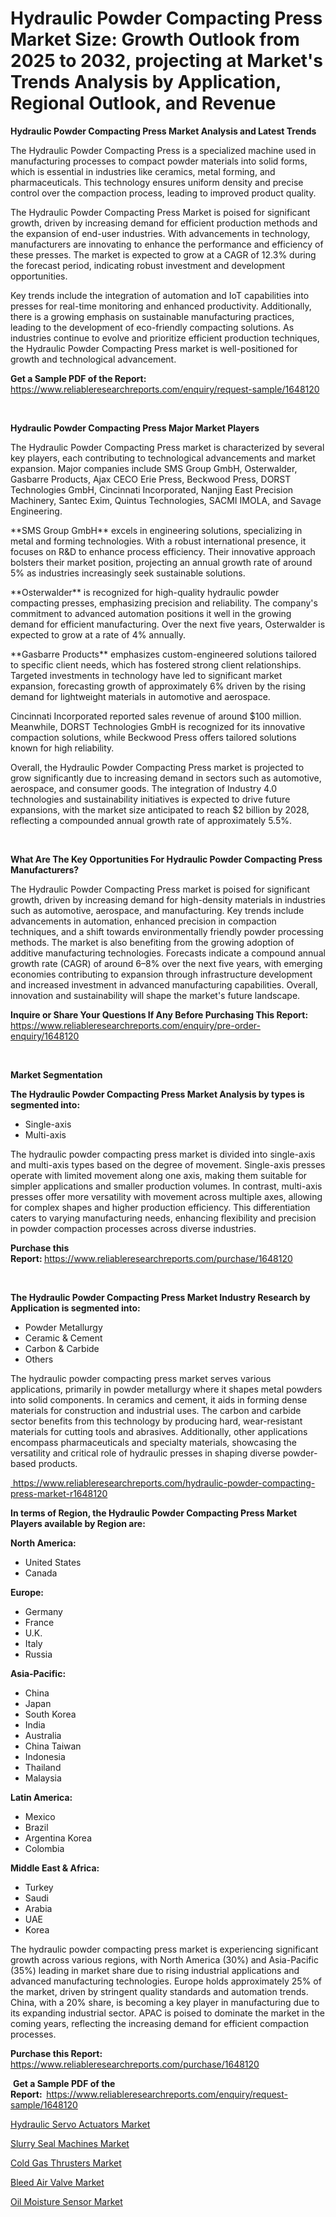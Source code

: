 <p><h1>Hydraulic Powder Compacting Press Market Size: Growth Outlook from 2025 to 2032, projecting at Market's Trends Analysis by Application, Regional Outlook, and Revenue</h1></p><p><strong>Hydraulic Powder Compacting Press Market Analysis and Latest Trends</strong></p>
<p><p>The Hydraulic Powder Compacting Press is a specialized machine used in manufacturing processes to compact powder materials into solid forms, which is essential in industries like ceramics, metal forming, and pharmaceuticals. This technology ensures uniform density and precise control over the compaction process, leading to improved product quality.</p><p>The Hydraulic Powder Compacting Press Market is poised for significant growth, driven by increasing demand for efficient production methods and the expansion of end-user industries. With advancements in technology, manufacturers are innovating to enhance the performance and efficiency of these presses. The market is expected to grow at a CAGR of 12.3% during the forecast period, indicating robust investment and development opportunities.</p><p>Key trends include the integration of automation and IoT capabilities into presses for real-time monitoring and enhanced productivity. Additionally, there is a growing emphasis on sustainable manufacturing practices, leading to the development of eco-friendly compacting solutions. As industries continue to evolve and prioritize efficient production techniques, the Hydraulic Powder Compacting Press market is well-positioned for growth and technological advancement.</p></p>
<p><strong>Get a Sample PDF of the Report:&nbsp;</strong> <a href="https://www.reliableresearchreports.com/enquiry/request-sample/1648120?utm_campaign=33&utm_medium=2&utm_source=Github&utm_content=ia&utm_term=11042025&utm_id=hydraulic-powder-compacting-press">https://www.reliableresearchreports.com/enquiry/request-sample/1648120</a></p>
<p>&nbsp;</p>
<p><strong>Hydraulic Powder Compacting Press Major Market Players</strong></p>
<p><p>The Hydraulic Powder Compacting Press market is characterized by several key players, each contributing to technological advancements and market expansion. Major companies include SMS Group GmbH, Osterwalder, Gasbarre Products, Ajax CECO Erie Press, Beckwood Press, DORST Technologies GmbH, Cincinnati Incorporated, Nanjing East Precision Machinery, Santec Exim, Quintus Technologies, SACMI IMOLA, and Savage Engineering.</p><p>**SMS Group GmbH** excels in engineering solutions, specializing in metal and forming technologies. With a robust international presence, it focuses on R&D to enhance process efficiency. Their innovative approach bolsters their market position, projecting an annual growth rate of around 5% as industries increasingly seek sustainable solutions.</p><p>**Osterwalder** is recognized for high-quality hydraulic powder compacting presses, emphasizing precision and reliability. The company's commitment to advanced automation positions it well in the growing demand for efficient manufacturing. Over the next five years, Osterwalder is expected to grow at a rate of 4% annually.</p><p>**Gasbarre Products** emphasizes custom-engineered solutions tailored to specific client needs, which has fostered strong client relationships. Targeted investments in technology have led to significant market expansion, forecasting growth of approximately 6% driven by the rising demand for lightweight materials in automotive and aerospace.</p><p>Cincinnati Incorporated reported sales revenue of around $100 million. Meanwhile, DORST Technologies GmbH is recognized for its innovative compaction solutions, while Beckwood Press offers tailored solutions known for high reliability.</p><p>Overall, the Hydraulic Powder Compacting Press market is projected to grow significantly due to increasing demand in sectors such as automotive, aerospace, and consumer goods. The integration of Industry 4.0 technologies and sustainability initiatives is expected to drive future expansions, with the market size anticipated to reach $2 billion by 2028, reflecting a compounded annual growth rate of approximately 5.5%.</p></p>
<p>&nbsp;</p>
<p><strong>What Are The Key Opportunities For Hydraulic Powder Compacting Press Manufacturers?</strong></p>
<p><p>The Hydraulic Powder Compacting Press market is poised for significant growth, driven by increasing demand for high-density materials in industries such as automotive, aerospace, and manufacturing. Key trends include advancements in automation, enhanced precision in compaction techniques, and a shift towards environmentally friendly powder processing methods. The market is also benefiting from the growing adoption of additive manufacturing technologies. Forecasts indicate a compound annual growth rate (CAGR) of around 6–8% over the next five years, with emerging economies contributing to expansion through infrastructure development and increased investment in advanced manufacturing capabilities. Overall, innovation and sustainability will shape the market's future landscape.</p></p>
<p><strong>Inquire or Share Your Questions If Any Before Purchasing This Report:</strong> <a href="https://www.reliableresearchreports.com/enquiry/pre-order-enquiry/1648120?utm_campaign=33&utm_medium=2&utm_source=Github&utm_content=ia&utm_term=11042025&utm_id=hydraulic-powder-compacting-press">https://www.reliableresearchreports.com/enquiry/pre-order-enquiry/1648120</a></p>
<p>&nbsp;</p>
<p><strong>Market Segmentation</strong></p>
<p><strong>The Hydraulic Powder Compacting Press Market Analysis by types is segmented into:</strong></p>
<p><ul><li>Single-axis</li><li>Multi-axis</li></ul></p>
<p><p>The hydraulic powder compacting press market is divided into single-axis and multi-axis types based on the degree of movement. Single-axis presses operate with limited movement along one axis, making them suitable for simpler applications and smaller production volumes. In contrast, multi-axis presses offer more versatility with movement across multiple axes, allowing for complex shapes and higher production efficiency. This differentiation caters to varying manufacturing needs, enhancing flexibility and precision in powder compaction processes across diverse industries.</p></p>
<p><strong>Purchase this Report:&nbsp;</strong><a href="https://www.reliableresearchreports.com/purchase/1648120?utm_campaign=33&utm_medium=2&utm_source=Github&utm_content=ia&utm_term=11042025&utm_id=hydraulic-powder-compacting-press">https://www.reliableresearchreports.com/purchase/1648120</a></p>
<p>&nbsp;</p>
<p><strong>The Hydraulic Powder Compacting Press Market Industry Research by Application is segmented into:</strong></p>
<p><ul><li>Powder Metallurgy</li><li>Ceramic & Cement</li><li>Carbon & Carbide</li><li>Others</li></ul></p>
<p><p>The hydraulic powder compacting press market serves various applications, primarily in powder metallurgy where it shapes metal powders into solid components. In ceramics and cement, it aids in forming dense materials for construction and industrial uses. The carbon and carbide sector benefits from this technology by producing hard, wear-resistant materials for cutting tools and abrasives. Additionally, other applications encompass pharmaceuticals and specialty materials, showcasing the versatility and critical role of hydraulic presses in shaping diverse powder-based products.</p></p>
<p><a href="https://www.reliableresearchreports.com/hydraulic-powder-compacting-press-market-r1648120?utm_campaign=33&utm_medium=2&utm_source=Github&utm_content=ia&utm_term=11042025&utm_id=hydraulic-powder-compacting-press">&nbsp;https://www.reliableresearchreports.com/hydraulic-powder-compacting-press-market-r1648120</a></p>
<p><strong>In terms of Region, the Hydraulic Powder Compacting Press Market Players available by Region are:</strong></p>
<p>
    <p> <strong> North America: </strong>
        <ul>
            <li>United States</li>
            <li>Canada</li>
        </ul>
        </p> 
    <p> <strong> Europe: </strong>
        <ul>
            <li>Germany</li>
            <li>France</li>
            <li>U.K.</li>
            <li>Italy</li>
            <li>Russia</li>
        </ul>
        </p> 
    <p> <strong> Asia-Pacific: </strong>
        <ul>
            <li>China</li>
            <li>Japan</li>
            <li>South Korea</li>
            <li>India</li>
            <li>Australia</li>
            <li>China Taiwan</li>
            <li>Indonesia</li>
            <li>Thailand</li>
            <li>Malaysia</li>
        </ul>
        </p> 
    <p> <strong> Latin America: </strong>
        <ul>
            <li>Mexico</li>
            <li>Brazil</li>
            <li>Argentina Korea</li>
            <li>Colombia</li>
        </ul>
        </p> 
    <p> <strong> Middle East & Africa: </strong>
        <ul>
            <li>Turkey</li>
            <li>Saudi</li>
            <li>Arabia</li>
            <li>UAE</li>
            <li>Korea</li>
        </ul>
    </p>
    </p>
<p><p>The hydraulic powder compacting press market is experiencing significant growth across various regions, with North America (30%) and Asia-Pacific (35%) leading in market share due to rising industrial applications and advanced manufacturing technologies. Europe holds approximately 25% of the market, driven by stringent quality standards and automation trends. China, with a 20% share, is becoming a key player in manufacturing due to its expanding industrial sector. APAC is poised to dominate the market in the coming years, reflecting the increasing demand for efficient compaction processes.</p></p>
<p><strong>Purchase this Report: </strong><a href="https://www.reliableresearchreports.com/purchase/1648120?utm_campaign=33&utm_medium=2&utm_source=Github&utm_content=ia&utm_term=11042025&utm_id=hydraulic-powder-compacting-press">https://www.reliableresearchreports.com/purchase/1648120</a></p>
<p>&nbsp;<strong>Get a Sample PDF of the Report:&nbsp;&nbsp;</strong><a href="https://www.reliableresearchreports.com/enquiry/request-sample/1648120?utm_campaign=33&utm_medium=2&utm_source=Github&utm_content=ia&utm_term=11042025&utm_id=hydraulic-powder-compacting-press">https://www.reliableresearchreports.com/enquiry/request-sample/1648120</a></p>
<p><strong></strong></p>
<p><p><a href="https://github.com/goickpache1m/Market-Research-Report-List-1/blob/main/hydraulic-servo-actuators-market.md?utm_campaign=33&utm_medium=2&utm_source=Github&utm_content=ia&utm_term=11042025&utm_id=hydraulic-powder-compacting-press">Hydraulic Servo Actuators Market</a></p><p><a href="https://github.com/gukenneth26571/Market-Research-Report-List-1/blob/main/slurry-seal-machines-market.md?utm_campaign=33&utm_medium=2&utm_source=Github&utm_content=ia&utm_term=11042025&utm_id=hydraulic-powder-compacting-press">Slurry Seal Machines Market</a></p><p><a href="https://github.com/smarzkathyb6/Market-Research-Report-List-1/blob/main/cold-gas-thrusters-market.md?utm_campaign=33&utm_medium=2&utm_source=Github&utm_content=ia&utm_term=11042025&utm_id=hydraulic-powder-compacting-press">Cold Gas Thrusters Market</a></p><p><a href="https://github.com/ernierintzfu/Market-Research-Report-List-1/blob/main/bleed-air-valve-market.md?utm_campaign=33&utm_medium=2&utm_source=Github&utm_content=ia&utm_term=11042025&utm_id=hydraulic-powder-compacting-press">Bleed Air Valve Market</a></p><p><a href="https://github.com/ChiragRp1/Market-Research-Report-List-7/blob/main/oil-moisture-sensor-market.md?utm_campaign=33&utm_medium=2&utm_source=Github&utm_content=ia&utm_term=11042025&utm_id=hydraulic-powder-compacting-press">Oil Moisture Sensor Market</a></p></p>